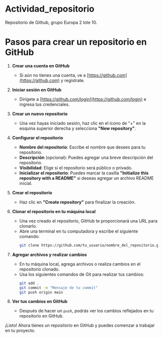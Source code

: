 # Actividad_repositorio
Repositorio de Github,  grupo Europa 2 lote 10.
# Pasos para crear un repositorio en GitHub

1. **Crear una cuenta en GitHub**
   - Si aún no tienes una cuenta, ve a [https://github.com](https://github.com) y regístrate.

2. **Iniciar sesión en GitHub**
   - Dirígete a [https://github.com/login](https://github.com/login) e ingresa tus credenciales.

3. **Crear un nuevo repositorio**
   - Una vez hayas iniciado sesión, haz clic en el ícono de "+" en la esquina superior derecha y selecciona **"New repository"**.
   
4. **Configurar el repositorio**
   - **Nombre del repositorio**: Escribe el nombre que desees para tu repositorio.
   - **Descripción** (opcional): Puedes agregar una breve descripción del repositorio.
   - **Visibilidad**: Elige si el repositorio será público o privado.
   - **Inicializar el repositorio**: Puedes marcar la casilla **"Initialize this repository with a README"** si deseas agregar un archivo README inicial.

5. **Crear el repositorio**
   - Haz clic en **"Create repository"** para finalizar la creación.

6. **Clonar el repositorio en tu máquina local**
   - Una vez creado el repositorio, GitHub te proporcionará una URL para clonarlo.
   - Abre una terminal en tu computadora y escribe el siguiente comando:
     ```bash
     git clone https://github.com/tu_usuario/nombre_del_repositorio.git
     ```

7. **Agregar archivos y realizar cambios**
   - En tu máquina local, agrega archivos o realiza cambios en el repositorio clonado.
   - Usa los siguientes comandos de Git para realizar tus cambios:
     ```bash
     git add .
     git commit -m "Mensaje de tu commit"
     git push origin main
     ```

8. **Ver tus cambios en GitHub**
   - Después de hacer un `push`, podrás ver los cambios reflejados en tu repositorio en GitHub.

¡Listo! Ahora tienes un repositorio en GitHub y puedes comenzar a trabajar en tu proyecto.
